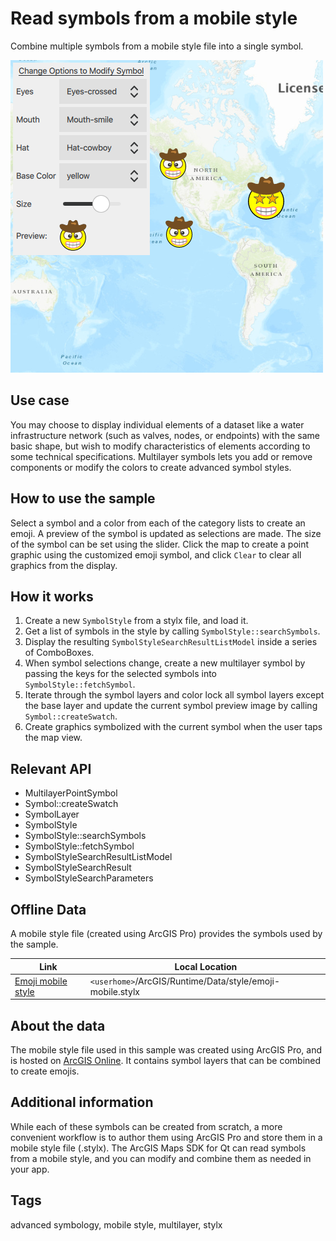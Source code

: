 # Read symbols from a mobile style

Combine multiple symbols from a mobile style file into a single symbol.

![](screenshot.png)

## Use case

You may choose to display individual elements of a dataset like a water infrastructure network (such as valves, nodes, or endpoints) with the same basic shape, but wish to modify characteristics of elements according to some technical specifications. Multilayer symbols lets you add or remove components or modify the colors to create advanced symbol styles.

## How to use the sample

Select a symbol and a color from each of the category lists to create an emoji. A preview of the symbol is updated as selections are made. The size of the symbol can be set using the slider. Click the map to create a point graphic using the customized emoji symbol, and click `Clear` to clear all graphics from the display.

## How it works

1. Create a new `SymbolStyle` from a stylx file, and load it.
2. Get a list of symbols in the style by calling `SymbolStyle::searchSymbols`.
3. Display the resulting `SymbolStyleSearchResultListModel` inside a series of ComboBoxes.
4. When symbol selections change, create a new multilayer symbol by passing the keys for the selected symbols into `SymbolStyle::fetchSymbol`.
5. Iterate through the symbol layers and color lock all symbol layers except the base layer and update the current symbol preview image by calling `Symbol::createSwatch`.
6. Create graphics symbolized with the current symbol when the user taps the map view.

## Relevant API

* MultilayerPointSymbol
* Symbol::createSwatch
* SymbolLayer
* SymbolStyle
* SymbolStyle::searchSymbols
* SymbolStyle::fetchSymbol
* SymbolStyleSearchResultListModel
* SymbolStyleSearchResult
* SymbolStyleSearchParameters

## Offline Data

A mobile style file (created using ArcGIS Pro) provides the symbols used by the sample.

Link | Local Location
---------|-------|
|[Emoji mobile style](https://www.arcgis.com/home/item.html?id=1bd036f221f54a99abc9e46ff3511cbf)| `<userhome>`/ArcGIS/Runtime/Data/style/emoji-mobile.stylx |

## About the data

The mobile style file used in this sample was created using ArcGIS Pro, and is hosted on [ArcGIS Online](https://www.arcgis.com/home/item.html?id=1bd036f221f54a99abc9e46ff3511cbf). It contains symbol layers that can be combined to create emojis.

## Additional information

While each of these symbols can be created from scratch, a more convenient workflow is to author them using ArcGIS Pro and store them in a mobile style file (.stylx). The ArcGIS Maps SDK for Qt can read symbols from a mobile style, and you can modify and combine them as needed in your app.

## Tags

advanced symbology, mobile style, multilayer, stylx
